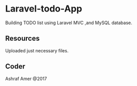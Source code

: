 # Laravel-todo-App
Building TODO list using Laravel MVC ,and MySQL database.

## Resources
Uploaded just necessary files.

## Coder
Ashraf Amer @2017
